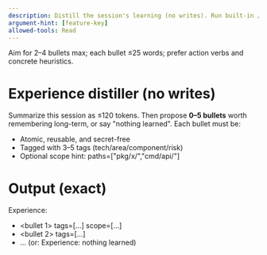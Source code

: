 ```yaml
---
description: Distill the session's learning (no writes). Run built-in /compact separately if needed.
argument-hint: [feature-key]
allowed-tools: Read
---
```

Aim for 2–4 bullets max; each bullet ≤25 words; prefer action verbs and concrete heuristics.

# Experience distiller (no writes)
Summarize this session as ≤120 tokens. Then propose **0–5 bullets** worth remembering long-term, or say "nothing learned".
Each bullet must be:
- Atomic, reusable, and secret-free
- Tagged with 3–5 tags (tech/area/component/risk)
- Optional scope hint: paths=["pkg/x/","cmd/api/"]

# Output (exact)
Experience:
- <bullet 1>  tags=[...]  scope=[...]
- <bullet 2>  tags=[...]
- ...
(or: Experience: nothing learned)

